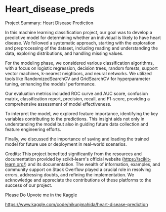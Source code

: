 # Heart_disease_preds

Project Summary: Heart Disease Prediction

In this machine learning classification project, our goal was to develop a predictive model for determining whether an individual is likely to have heart disease. We followed a systematic approach, starting with the exploration and preprocessing of the dataset, including reading and understanding the data, exploring distributions, and handling missing values.

For the modeling phase, we considered various classification algorithms, with a focus on logistic regression, decision trees, random forests, support vector machines, k-nearest neighbors, and neural networks. We utilized tools like RandomizedSearchCV and GridSearchCV for hyperparameter tuning, enhancing the models' performance.

Our evaluation metrics included ROC curve and AUC score, confusion matrix, classification report, precision, recall, and F1-score, providing a comprehensive assessment of model effectiveness.

To interpret the model, we explored feature importance, identifying the key variables contributing to the predictions. This insight aids not only in understanding the model but also in guiding future data collection and feature engineering efforts.

Finally, we discussed the importance of saving and loading the trained model for future use or deployment in real-world scenarios.

Credits: This project benefited significantly from the resources and documentation provided by scikit-learn's official website (https://scikit-learn.org/) and its documentation. The wealth of information, examples, and community support on Stack Overflow played a crucial role in resolving errors, addressing doubts, and refining the implementation. We acknowledge and appreciate the contributions of these platforms to the success of our project.

Please Do Upvote me in the Kaggle

https://www.kaggle.com/code/nikunjmahida/heart-disease-prediction
